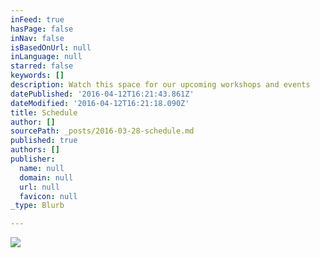 ```yaml
---
inFeed: true
hasPage: false
inNav: false
isBasedOnUrl: null
inLanguage: null
starred: false
keywords: []
description: Watch this space for our upcoming workshops and events
datePublished: '2016-04-12T16:21:43.861Z'
dateModified: '2016-04-12T16:21:18.090Z'
title: Schedule
author: []
sourcePath: _posts/2016-03-28-schedule.md
published: true
authors: []
publisher:
  name: null
  domain: null
  url: null
  favicon: null
_type: Blurb

---
```

![](https://the-grid-user-content.s3-us-west-2.amazonaws.com/84ea96d6-3ad8-4f18-812d-bac6e65b72a2.jpg)